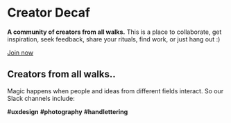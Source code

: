 # Creator Decaf

**A community of creators from all walks.** This is a place to collaborate, get inspiration, seek feedback, share your rituals, find work, or just hang out :)

[Join now](http://cdecaf.slack.com)



## Creators from all walks..

Magic happens when people and ideas from different fields interact. So our Slack channels include:

**#uxdesign**    **#photography**    **#handlettering**

